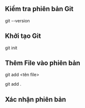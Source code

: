 ## Kiểm tra phiên bản Git

git --version

## Khởi tạo Git

git init

## Thêm File vào phiên bản

git add <tên file>

git add .

## Xác nhận phiên bản